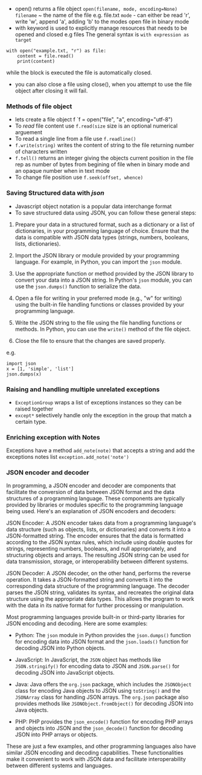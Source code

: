 - open() returns a file object
`open(filename, mode, encoding=None)`
`filename` ~ the name of the file e.g. file.txt
`mode` - can either be read 'r', write 'w', append 'a', adding 'b' to the modes open file in binary mode
- with keyword is used to explicitly manage resources that needs to be opened and closed e.g files
The general syntax is `with expression as target`
```
with open("example.txt, "r") as file:
	content = file.read()
	print(content)
```
while the block is executed the file is automatically closed. 
- you can also close a file using close(), when you attempt to use the file object after closing it  will fail.

### Methods of file object
- lets create a file object f
`f = open("file", "a", encoding="utf-8")
- To _read_ file content use `f.read(size` size is an optional numerical arguement
- To read a single line from a file use `f.readline()`
- `f.write(string)` writes the content of string to the file returning number of characters written
- `f.tell()` returns an integer giving the objects current position in the file rep as number of bytes from begining of file when in binary mode and an  opaque number when in text mode
- To change file position use `f.seek(offset, whence)`

### Saving Structured data with _json_
- Javascript object notation is a popular data interchange format
- To save structured data using JSON, you can follow these general steps:
1. Prepare your data in a structured format, such as a dictionary or a list of dictionaries, in your programming language of choice. Ensure that the data is compatible with JSON data types (strings, numbers, booleans, lists, dictionaries).
    
2. Import the JSON library or module provided by your programming language. For example, in Python, you can import the `json` module.
    
3. Use the appropriate function or method provided by the JSON library to convert your data into a JSON string. In Python's `json` module, you can use the `json.dumps()` function to serialize the data.
    
4. Open a file for writing in your preferred mode (e.g., "w" for writing) using the built-in file handling functions or classes provided by your programming language.
5. Write the JSON string to the file using the file handling functions or methods. In Python, you can use the `write()` method of the file object.
6. Close the file to ensure that the changes are saved properly.

e.g. 
```
import json
x = [1, 'simple', 'list']
json.dumps(x)
```

### Raising and handling multiple unrelated exceptions
- `ExceptionGroup` wraps a list of exceptions instances so they can be raised together
- `except*` selectively handle only the exception in the group that match a certain type.

### Enriching exception with Notes
Exceptions have a method `add_note(note)` that accepts a string and add the exceptions notes list `exception.add_note('note')`

### JSON encoder and decoder
In programming, a JSON encoder and decoder are components that facilitate the conversion of data between JSON format and the data structures of a programming language. These components are typically provided by libraries or modules specific to the programming language being used. Here's an explanation of JSON encoders and decoders:

JSON Encoder: A JSON encoder takes data from a programming language's data structure (such as objects, lists, or dictionaries) and converts it into a JSON-formatted string. The encoder ensures that the data is formatted according to the JSON syntax rules, which include using double quotes for strings, representing numbers, booleans, and null appropriately, and structuring objects and arrays. The resulting JSON string can be used for data transmission, storage, or interoperability between different systems.

JSON Decoder: A JSON decoder, on the other hand, performs the reverse operation. It takes a JSON-formatted string and converts it into the corresponding data structure of the programming language. The decoder parses the JSON string, validates its syntax, and recreates the original data structure using the appropriate data types. This allows the program to work with the data in its native format for further processing or manipulation.

Most programming languages provide built-in or third-party libraries for JSON encoding and decoding. Here are some examples:

- Python: The `json` module in Python provides the `json.dumps()` function for encoding data into JSON format and the `json.loads()` function for decoding JSON into Python objects.
    
- JavaScript: In JavaScript, the `JSON` object has methods like `JSON.stringify()` for encoding data to JSON and `JSON.parse()` for decoding JSON into JavaScript objects.
    
- Java: Java offers the `org.json` package, which includes the `JSONObject` class for encoding Java objects to JSON using `toString()` and the `JSONArray` class for handling JSON arrays. The `org.json` package also provides methods like `JSONObject.fromObject()` for decoding JSON into Java objects.
    
- PHP: PHP provides the `json_encode()` function for encoding PHP arrays and objects into JSON and the `json_decode()` function for decoding JSON into PHP arrays or objects.
    

These are just a few examples, and other programming languages also have similar JSON encoding and decoding capabilities. These functionalities make it convenient to work with JSON data and facilitate interoperability between different systems and languages.
